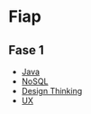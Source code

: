 # Fiap

## Fase 1
- [Java](https://github.com/Darklabel91/Java_Fiap)
- [NoSQL](https://github.com/Darklabel91/NoSQL_Fiap)
- [Design Thinking]()
- [UX]()
